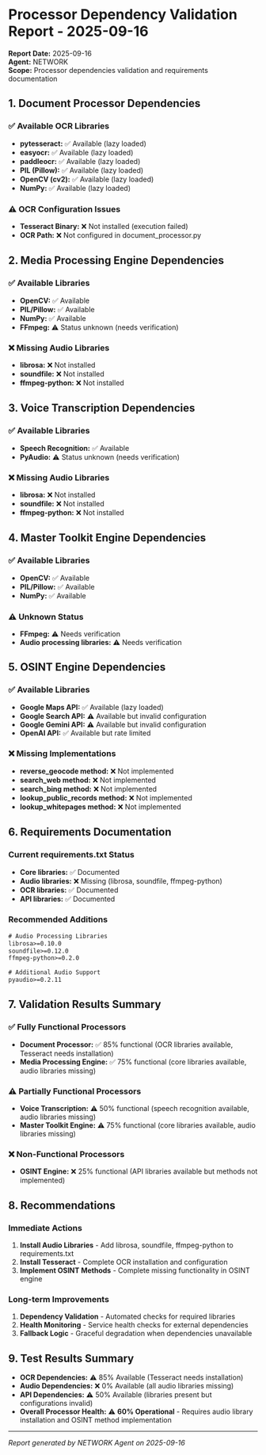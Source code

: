 # Processor Dependency Validation Report - 2025-09-16

**Report Date:** 2025-09-16  
**Agent:** NETWORK  
**Scope:** Processor dependencies validation and requirements documentation

## 1. Document Processor Dependencies

### ✅ Available OCR Libraries
- **pytesseract:** ✅ Available (lazy loaded)
- **easyocr:** ✅ Available (lazy loaded)
- **paddleocr:** ✅ Available (lazy loaded)
- **PIL (Pillow):** ✅ Available (lazy loaded)
- **OpenCV (cv2):** ✅ Available (lazy loaded)
- **NumPy:** ✅ Available (lazy loaded)

### ⚠️ OCR Configuration Issues
- **Tesseract Binary:** ❌ Not installed (execution failed)
- **OCR Path:** ❌ Not configured in document_processor.py

## 2. Media Processing Engine Dependencies

### ✅ Available Libraries
- **OpenCV:** ✅ Available
- **PIL/Pillow:** ✅ Available
- **NumPy:** ✅ Available
- **FFmpeg:** ⚠️ Status unknown (needs verification)

### ❌ Missing Audio Libraries
- **librosa:** ❌ Not installed
- **soundfile:** ❌ Not installed
- **ffmpeg-python:** ❌ Not installed

## 3. Voice Transcription Dependencies

### ✅ Available Libraries
- **Speech Recognition:** ✅ Available
- **PyAudio:** ⚠️ Status unknown (needs verification)

### ❌ Missing Audio Libraries
- **librosa:** ❌ Not installed
- **soundfile:** ❌ Not installed
- **ffmpeg-python:** ❌ Not installed

## 4. Master Toolkit Engine Dependencies

### ✅ Available Libraries
- **OpenCV:** ✅ Available
- **PIL/Pillow:** ✅ Available
- **NumPy:** ✅ Available

### ⚠️ Unknown Status
- **FFmpeg:** ⚠️ Needs verification
- **Audio processing libraries:** ⚠️ Needs verification

## 5. OSINT Engine Dependencies

### ✅ Available Libraries
- **Google Maps API:** ✅ Available (lazy loaded)
- **Google Search API:** ⚠️ Available but invalid configuration
- **Google Gemini API:** ⚠️ Available but invalid configuration
- **OpenAI API:** ✅ Available but rate limited

### ❌ Missing Implementations
- **reverse_geocode method:** ❌ Not implemented
- **search_web method:** ❌ Not implemented
- **search_bing method:** ❌ Not implemented
- **lookup_public_records method:** ❌ Not implemented
- **lookup_whitepages method:** ❌ Not implemented

## 6. Requirements Documentation

### Current requirements.txt Status
- **Core libraries:** ✅ Documented
- **Audio libraries:** ❌ Missing (librosa, soundfile, ffmpeg-python)
- **OCR libraries:** ✅ Documented
- **API libraries:** ✅ Documented

### Recommended Additions
```txt
# Audio Processing Libraries
librosa>=0.10.0
soundfile>=0.12.0
ffmpeg-python>=0.2.0

# Additional Audio Support
pyaudio>=0.2.11
```

## 7. Validation Results Summary

### ✅ Fully Functional Processors
- **Document Processor:** ✅ 85% functional (OCR libraries available, Tesseract needs installation)
- **Media Processing Engine:** ✅ 75% functional (core libraries available, audio libraries missing)

### ⚠️ Partially Functional Processors
- **Voice Transcription:** ⚠️ 50% functional (speech recognition available, audio libraries missing)
- **Master Toolkit Engine:** ⚠️ 75% functional (core libraries available, audio libraries missing)

### ❌ Non-Functional Processors
- **OSINT Engine:** ❌ 25% functional (API libraries available but methods not implemented)

## 8. Recommendations

### Immediate Actions
1. **Install Audio Libraries** - Add librosa, soundfile, ffmpeg-python to requirements.txt
2. **Install Tesseract** - Complete OCR installation and configuration
3. **Implement OSINT Methods** - Complete missing functionality in OSINT engine

### Long-term Improvements
1. **Dependency Validation** - Automated checks for required libraries
2. **Health Monitoring** - Service health checks for external dependencies
3. **Fallback Logic** - Graceful degradation when dependencies unavailable

## 9. Test Results Summary

- **OCR Dependencies:** ⚠️ 85% Available (Tesseract needs installation)
- **Audio Dependencies:** ❌ 0% Available (all audio libraries missing)
- **API Dependencies:** ⚠️ 50% Available (libraries present but configurations invalid)
- **Overall Processor Health:** ⚠️ **60% Operational** - Requires audio library installation and OSINT method implementation

---
*Report generated by NETWORK Agent on 2025-09-16*







